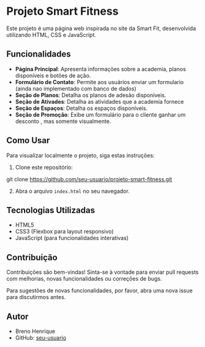 # Projeto Smart Fitness

Este projeto é uma página web inspirada no site da Smart Fit, desenvolvida utilizando HTML, CSS e JavaScript.

## Funcionalidades

- **Página Principal**: Apresenta informações sobre a academia, planos disponíveis e botões de ação.
- **Formulário de Contato**: Permite aos usuários enviar um formulario (ainda nao implementado com banco de dados)
- **Seção de Planos**: Detalha os planos de adesão disponíveis.
- **Seção de Ativades**: Detalha as atividades que a academia fornece
- **Seção de Espaços**: Detalha os espaços disponíveis.
- **Seção de Promoção**: Exibe um formulário para o cliente ganhar um desconto , mas somente visualmente.

## Como Usar

Para visualizar localmente o projeto, siga estas instruções:

1. Clone este repositório:

git clone https://github.com/seu-usuario/projeto-smart-fitness.git


2. Abra o arquivo `index.html` no seu navegador.

## Tecnologias Utilizadas

- HTML5
- CSS3 (Flexbox para layout responsivo)
- JavaScript (para funcionalidades interativas)

## Contribuição

Contribuições são bem-vindas! Sinta-se à vontade para enviar pull requests com melhorias, novas funcionalidades ou correções de bugs.

Para sugestões de novas funcionalidades, por favor, abra uma nova issue para discutirmos antes.

## Autor

- Breno Henrique
- GitHub: [seu-usuario](https://github.com/BrenoHenriqueRR)

